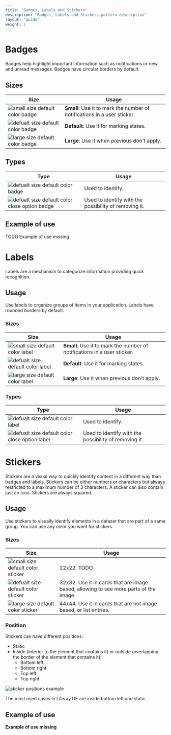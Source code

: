 ```yaml
---
title: "Badges, Labels and Stickers"
description: "Badges, Labels and Stickers pattern description"
layout: "guide"
weight: 1
---
```


# Badges

Badges help highlight important information such as notifications or new and unread messages. Badges have circular borders by default.

## Sizes

| Size | Usage |
| ---- | ----- |
| ![small size default color badge](/images/badgeSmallDefault.png) | **Small**: Use it to mark the number of notifications in a user sticker. |
| ![defualt size default color badge](/images/badgeDefaultDefault.png) | **Default**: Use it for marking states. |
| ![large size default color badge](/images/badgeLargeDefault.png) | **Large**: Use it when previous don't apply. |

## Types

| Type | Usage |
| ---- | ----- |
| ![defualt size default color badge](/images/badgeDefaultDefault.png) | Used to identify.|
| ![defualt size default color close option badge](/images/badgeCloseDefaultDefault.png) | Used to identify with the possibility of removing it.|

## Example of use

TODO Example of use missing



# Labels

Labels are a mechanism to categorize information providing quick recognition.

## Usage
Use labels to organize groups of items in your application. Labels have rounded borders by default.

### Sizes

| Size | Usage |
| ---- | ----- |
| ![small size default color label](/images/labelSmallDefault.png) | **Small**: Use it to mark the number of notifications in a user sticker. |
| ![defualt size default color label](/images/labelDefaultDefault.png) | **Default**: Use it for marking states. |
| ![large size default color label](/images/labelLargeDefault.png) | **Large**: Use it when previous don't apply. |

### Types

| Type | Usage |
| ---- | ----- |
| ![defualt size default color label](/images/labelDefaultDefault.png) | Used to identify.|
| ![defualt size default color close option label](/images/labelCloseDefaultDefault.png) | Used to identify with the possibility of removing it.|

# Stickers

Stickers are a visual way to quickly identify content in a different way than badges and labels. Stickers can be either numbers or characters but always restricted to a maximum number of 3 characters. A sticker can also contain just an icon. Stickers are always squared.

## Usage
Use stickers to visually identify elements in a dataset that are part of a same group. You can use any color you want for stickers.

### Sizes

| Size | Usage |
| ---- | ----- |
| ![small size default color sticker](/images/stickerSquaredSmall.png) | 22x22. TODO |
| ![defualt size default color sticker](/images/stickerSquaredDefault.png) | 32x32. Use it in cards that are image based, allowing to see more parts of the image. |
| ![large size default color sticker](/images/stickerSquaredSmall.png) | 44x44. Use it in cards that are not image based, or list entries. |

### Position
Stickers can have different positions:
* Static
* Inside (interior to the element that contains it) or outside (overlapping the border of the element that contains it):
	* Bottom left
	* Bottom right
	* Top left
	* Top right

![sticker positions example](/images/stickerSample.png)

The most used cases in Liferay DE are inside bottom left and static.

## Example of use

**Example of use missing**